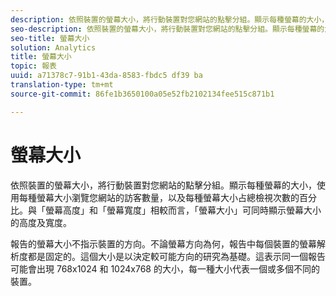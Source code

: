 ```yaml
---
description: 依照裝置的螢幕大小，將行動裝置對您網站的點擊分組。顯示每種螢幕的大小，使用每種螢幕大小瀏覽您網站的訪客數量，以及每種螢幕大小占總檢視次數的百分比。與「螢幕高度」和「螢幕寬度」相較而言，「螢幕大小」可同時顯示螢幕大小的高度及寬度。
seo-description: 依照裝置的螢幕大小，將行動裝置對您網站的點擊分組。顯示每種螢幕的大小，使用每種螢幕大小瀏覽您網站的訪客數量，以及每種螢幕大小占總檢視次數的百分比。與「螢幕高度」和「螢幕寬度」相較而言，「螢幕大小」可同時顯示螢幕大小的高度及寬度。
seo-title: 螢幕大小
solution: Analytics
title: 螢幕大小
topic: 報表
uuid: a71378c7-91b1-43da-8583-fbdc5 df39 ba
translation-type: tm+mt
source-git-commit: 86fe1b3650100a05e52fb2102134fee515c871b1

---
```



# 螢幕大小

依照裝置的螢幕大小，將行動裝置對您網站的點擊分組。顯示每種螢幕的大小，使用每種螢幕大小瀏覽您網站的訪客數量，以及每種螢幕大小占總檢視次數的百分比。與「螢幕高度」和「螢幕寬度」相較而言，「螢幕大小」可同時顯示螢幕大小的高度及寬度。

報告的螢幕大小不指示裝置的方向。不論螢幕方向為何，報告中每個裝置的螢幕解析度都是固定的。這個大小是以決定較可能方向的研究為基礎。這表示同一個報告可能會出現 768x1024 和 1024x768 的大小，每一種大小代表一個或多個不同的裝置。
